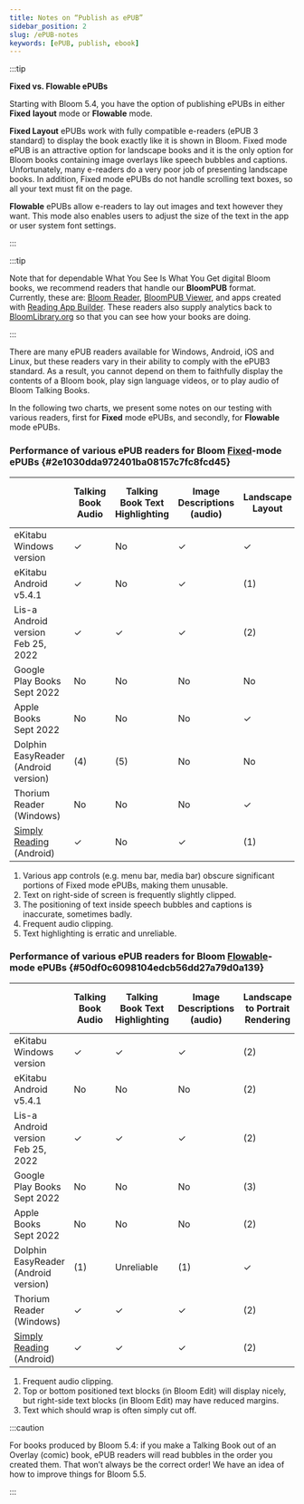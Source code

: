 ```yaml
---
title: Notes on “Publish as ePUB”
sidebar_position: 2
slug: /ePUB-notes
keywords: [ePUB, publish, ebook]
---
```




:::tip

**Fixed vs. Flowable ePUBs**

Starting with Bloom 5.4, you have the option of publishing ePUBs in either **Fixed** **layout** mode or **Flowable** mode. 

**Fixed Layout** ePUBs work with fully compatible e-readers (ePUB 3 standard) to display the book exactly like it is shown in Bloom. Fixed mode ePUB is an attractive option for landscape books and it is the only option for Bloom books containing image overlays like speech bubbles and captions. Unfortunately, many e-readers do a very poor job of presenting landscape books. In addition, Fixed mode ePUBs do not handle scrolling text boxes, so all your text must fit on the page.

**Flowable** ePUBs allow e-readers to lay out images and text however they want. This mode also enables users to adjust the size of the text in the app or user system font settings. 

:::




:::tip

Note that for dependable What You See Is What You Get digital Bloom books, we recommend readers that handle our **BloomPUB** format. Currently, these are: [Bloom Reader](https://bloomlibrary.org/page/create/bloom-reader), [BloomPUB Viewer](https://github.com/BloomBooks/bloompub-viewer/releases), and apps created with [Reading App Builder](https://software.sil.org/readingappbuilder/). These readers also supply analytics back to [BloomLibrary.org](http://bloomlibrary.org/) so that you can see how your books are doing.

:::




There are many ePUB readers available for Windows, Android, iOS and Linux, but these readers vary in their ability to comply with the ePUB3 standard. As a result, you cannot depend on them to faithfully display the contents of a Bloom book, play sign language videos, or to play audio of Bloom Talking Books.


In the following two charts, we present some notes on our testing with various readers, first for **Fixed** mode ePUBs, and secondly, for **Flowable** mode ePUBs. 


### Performance of various ePUB readers for Bloom <u>Fixed</u>-mode ePUBs {#2e1030dda972401ba08157c7fc8fcd45}


|                                                                                                  | Talking Book Audio | Talking Book Text Highlighting | Image Descriptions (audio) | Landscape Layout | Sign Language | Overlay Bubbles (e.g. comics) |
| ------------------------------------------------------------------------------------------------ | ------------------ | ------------------------------ | -------------------------- | ---------------- | ------------- | ----------------------------- |
| eKitabu Windows<br/>version                                                                      | ✓                  | No                             | ✓                          | ✓                | ✓             | ✓                             |
| eKitabu Android<br/>v5.4.1                                                                       | ✓                  | No                             | ✓                          | (1)              | (1)           | ✓                             |
| Lis-a<br/>Android version<br/>Feb 25, 2022                                                       | ✓                  | ✓                              | ✓                          | (2)              | (2)           | (3)                           |
| Google Play Books<br/>Sept 2022                                                                  | No                 | No                             | No                         | No               | No            | No                            |
| Apple Books<br/>Sept 2022                                                                        | No                 | No                             | No                         | ✓                | ✓             | (3)                           |
| Dolphin EasyReader<br/>(Android version)                                                         | (4)                | (5)                            | No                         | No               | No            | (3)                           |
| Thorium Reader (Windows)                                                                         | No                 | No                             | No                         | ✓                | ✓             | ✓                             |
| [Simply Reading ](https://play.google.com/store/apps/details?id=aeldata.simply.reading)(Android) | ✓                  | No                             | ✓                          | (1)              | (1)           | ✓                             |

1. Various app controls (e.g. menu bar, media bar) obscure significant portions of Fixed mode ePUBs, making them unusable.
2. Text on right-side of screen is frequently slightly clipped.
3. The positioning of text inside speech bubbles and captions is inaccurate, sometimes badly.
4. Frequent audio clipping.
5. Text highlighting is erratic and unreliable.

### Performance of various ePUB readers for Bloom <u>Flowable</u>-mode ePUBs {#50df0c6098104edcb56dd27a79d0a139}


|                                                                                                  | Talking Book Audio | Talking Book Text Highlighting | Image Descriptions (audio) | Landscape to Portrait Rendering | Sign Language | **Overlay Bubbles (e.g. comics)** |
| ------------------------------------------------------------------------------------------------ | ------------------ | ------------------------------ | -------------------------- | ------------------------------- | ------------- | --------------------------------- |
| eKitabu Windows<br/>version                                                                      | ✓                  | ✓                              | ✓                          | (2)                             | ✓             | N/A                               |
| eKitabu Android<br/>v5.4.1                                                                       | No                 | No                             | No                         | (2)                             | ✓             | N/A                               |
| Lis-a<br/>Android version<br/>Feb 25, 2022                                                       | ✓                  | ✓                              | ✓                          | (2)                             | ✓             | N/A                               |
| Google Play Books<br/>Sept 2022                                                                  | No                 | No                             | No                         | (3)                             | No            | N/A                               |
| Apple Books<br/>Sept 2022                                                                        | No                 | No                             | No                         | (2)                             | ✓             | N/A                               |
| Dolphin EasyReader<br/>(Android version)                                                         | (1)                | Unreliable                     | (1)                        | ✓                               | No            | N/A                               |
| Thorium Reader (Windows)                                                                         | ✓                  | ✓                              | ✓                          | (2)                             | ✓             | N/A                               |
| [Simply Reading ](https://play.google.com/store/apps/details?id=aeldata.simply.reading)(Android) | ✓                  | ✓                              | ✓                          | (2)                             | ✓             | N/A                               |

1. Frequent audio clipping.
2. Top or bottom positioned text blocks (in Bloom Edit) will display nicely, but right-side text blocks (in Bloom Edit) may have reduced margins.
3. Text which should wrap is often simply cut off.

:::caution

For books produced by Bloom 5.4: if you make a Talking Book out of an Overlay (comic) book, ePUB readers will read bubbles in the order you created them. That won’t always be the correct order! We have an idea of how to improve things for Bloom 5.5.

:::



